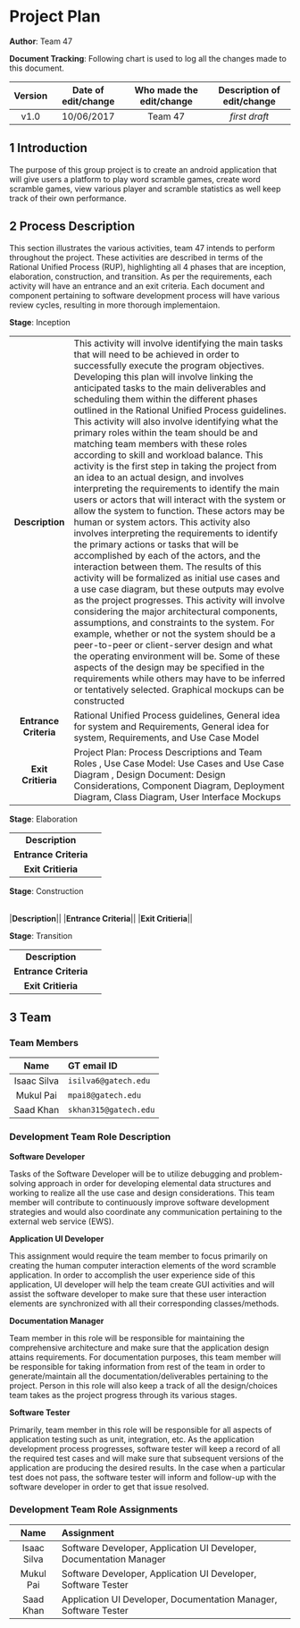 
# Project Plan

<!--*This is the template for your project plan. The parts in italics are concise explanations of what should go in the corresponding sections and should not appear in the final document.*-->

**Author**:  Team 47 


**Document Tracking**: Following chart is used to log all the changes made to this document.

| Version | Date of edit/change | Who made the edit/change | Description of edit/change |
| :-----: | :-----------------: | :----------------------: | :------------------------: |
|    v1.0     |    10/06/2017                 |   Team 47                       |           *first draft*                 |

## 1 Introduction

<!--*Here you introduce the product. Keep this  clean and simple, one or two sentences at most.*-->

The purpose of this group project is to create an android application that will give users a platform to play word scramble games, create word scramble games, view various player and scramble statistics as well keep track of their own performance.

## 2 Process Description

<!--*Process description as a set of activities; for each activity, provide the following:*-->

<!--- *Activity name (verb or verb phrase)*
- *Activity description (concise paragraph)*
- *Entrance criteria (inputs needed for the activity)*
- *Exit criteria (outputs produced by the activity and how you know it has been completed satisfactorily)*-->

This section illustrates the various activities, team 47 intends to perform throughout the project. These activities are described in terms of the Rational Unified Process (RUP), highlighting all 4 phases that are inception, elaboration, construction, and transition. As per the requirements, each activity will have an entrance and an exit criteria. Each document and component pertaining to software development process will have various review cycles, resulting in more thorough implementaion.

**Stage**: Inception

|||
|:---:|:---|
|**Description**|This activity will involve identifying the main tasks that will need to be achieved in order to successfully execute the program objectives. Developing this plan will involve linking the anticipated tasks to the main deliverables and scheduling them within the different phases outlined in the Rational Unified Process guidelines. This activity will also involve identifying what the primary roles within the team should be and matching team members with these roles according to skill and workload balance. This activity is the first step in taking the project from an idea to an actual design, and involves interpreting the requirements to identify the main users or actors that will interact with the system or allow the system to function. These actors may be human or system actors. This activity also involves interpreting the requirements to identify the primary actions or tasks that will be accomplished by each of the actors, and the interaction between them. The results of this activity will be formalized as initial use cases and a use case diagram, but these outputs may evolve as the project progresses. This activity will involve considering the major architectural components, assumptions, and constraints to the system. For example, whether or not the system should be a peer-to-peer or client-server design and what the operating environment will be. Some of these aspects of the design may be specified in the requirements while others may have to be inferred or tentatively selected. Graphical mockups can be constructed|
|**Entrance Criteria**|Rational Unified Process guidelines, General idea for system and Requirements, General idea for system, Requirements, and Use Case Model|
|**Exit Critieria**|Project Plan: Process Descriptions and Team Roles , Use Case Model: Use Cases and Use Case Diagram , Design Document: Design Considerations, Component Diagram, Deployment Diagram, Class Diagram, User Interface Mockups |

**Stage**: Elaboration

|||
|:---:|:---|
|**Description**||
|**Entrance Criteria**||
|**Exit Critieria**||

**Stage**: Construction

|||
|:---:|:---|

|**Description**||
|**Entrance Criteria**||
|**Exit Critieria**||

**Stage**: Transition

|||
|:---:|:---|
|**Description**||
|**Entrance Criteria**||
|**Exit Critieria**||


## 3 Team

<!--*Describe the team and their roles (there may be more roles than there are team members)*-->

<!--- *Team members' names*
- *Roles, with a short description of each role*
- *Table showing which team member(s) has which role(s)*-->

### Team Members

| Name | GT email ID |
| :-----: | :----------------- |
| Isaac Silva | ```isilva6@gatech.edu``` |
| Mukul Pai | ```mpai8@gatech.edu``` |
| Saad Khan | ```skhan315@gatech.edu``` |

### Development Team Role Description

**Software Developer**

Tasks of the Software Developer will be to utilize debugging and problem-solving approach in order for developing elemental data structures and working to realize all the use case and design considerations. This team member will contribute to continuously improve software development strategies and would also coordinate any communication pertaining to the external web service (EWS).

**Application UI Developer**
 
This assignment would require the team member to focus primarily on creating the human computer interaction elements of the word scramble application. In order to accomplish the user experience side of this application, UI developer will help the team create GUI activities and will assist the software developer to make sure that these user interaction elements are synchronized with all their corresponding classes/methods.

**Documentation Manager**
 
Team member in this role will be responsible for maintaining the comprehensive architecture and make sure that the application design attains requirements. For documentation purposes, this team member will be responsible for taking information from rest of the team in order to generate/maintain all the documentation/deliverables pertaining to the project. Person in this role will also keep a track of all the design/choices team takes as the project progress through its various stages.
 
**Software Tester** 

Primarily, team member in this role will be responsible for all aspects of application testing such as unit, integration, etc. As the application development process progresses, software tester will keep a record of all the required test cases and will make sure that subsequent versions of the application are producing the desired results. In the case when a particular test does not pass, the software tester will inform and follow-up with the software developer in order to get that issue resolved. 

### Development Team Role Assignments

| Name | Assignment |
| :-----: | :----------------- |
| Isaac Silva | Software Developer,  Application UI Developer, Documentation Manager|
| Mukul Pai | Software Developer,  Application UI Developer, Software Tester|
| Saad Khan | Application UI Developer, Documentation Manager, Software Tester|


